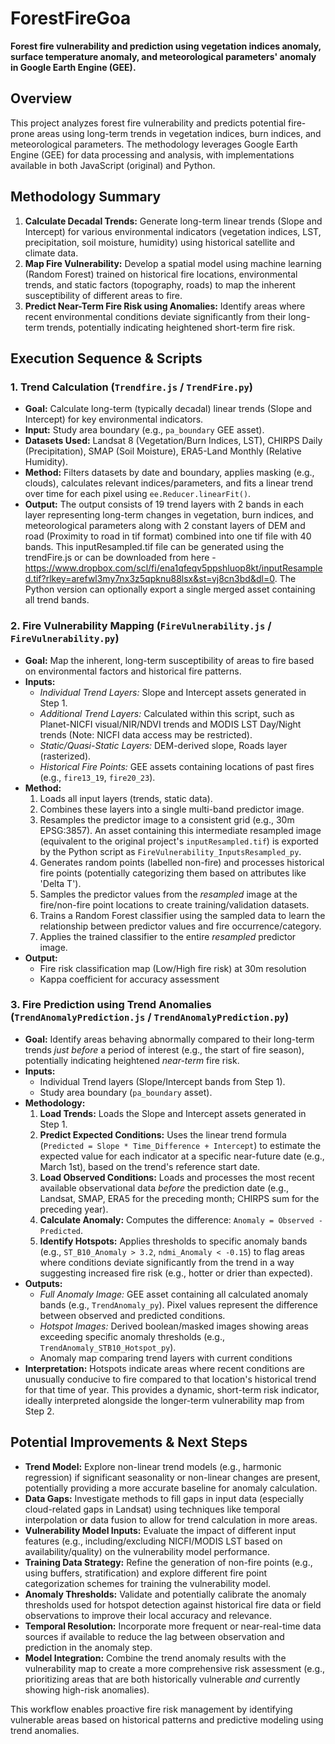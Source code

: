 # ForestFireGoa

**Forest fire vulnerability and prediction using vegetation indices anomaly, surface temperature anomaly, and meteorological parameters' anomaly in Google Earth Engine (GEE).**

## Overview
This project analyzes forest fire vulnerability and predicts potential fire-prone areas using long-term trends in vegetation indices, burn indices, and meteorological parameters. The methodology leverages Google Earth Engine (GEE) for data processing and analysis, with implementations available in both JavaScript (original) and Python.

## Methodology Summary
1.  **Calculate Decadal Trends:** Generate long-term linear trends (Slope and Intercept) for various environmental indicators (vegetation indices, LST, precipitation, soil moisture, humidity) using historical satellite and climate data.
2.  **Map Fire Vulnerability:** Develop a spatial model using machine learning (Random Forest) trained on historical fire locations, environmental trends, and static factors (topography, roads) to map the inherent susceptibility of different areas to fire.
3.  **Predict Near-Term Fire Risk using Anomalies:** Identify areas where recent environmental conditions deviate significantly from their long-term trends, potentially indicating heightened short-term fire risk.

## Execution Sequence & Scripts

### 1. Trend Calculation (`Trendfire.js` / `TrendFire.py`)
   - **Goal:** Calculate long-term (typically decadal) linear trends (Slope and Intercept) for key environmental indicators.
   - **Input:** Study area boundary (e.g., `pa_boundary` GEE asset).
   - **Datasets Used:** Landsat 8 (Vegetation/Burn Indices, LST), CHIRPS Daily (Precipitation), SMAP (Soil Moisture), ERA5-Land Monthly (Relative Humidity).
   - **Method:** Filters datasets by date and boundary, applies masking (e.g., clouds), calculates relevant indices/parameters, and fits a linear trend over time for each pixel using `ee.Reducer.linearFit()`.
   - **Output:** The output consists of 19 trend layers with 2 bands in each layer representing long-term changes in vegetation, burn indices, and meteorological parameters along with 2 constant layers of DEM and road (Proximity to road in tif format) combined into one tif file with 40 bands. This inputResampled.tif file can be generated using the trendFire.js or can be downloaded from here - https://www.dropbox.com/scl/fi/ena1qfeqv5ppshluop8kt/inputResampled.tif?rlkey=arefwl3my7nx3z5qpknu88lsx&st=vj8cn3bd&dl=0. The Python version can optionally export a single merged asset containing all trend bands.

### 2. Fire Vulnerability Mapping (`FireVulnerability.js` / `FireVulnerability.py`)
   - **Goal:** Map the inherent, long-term susceptibility of areas to fire based on environmental factors and historical fire patterns.
   - **Inputs:**
     - *Individual Trend Layers:* Slope and Intercept assets generated in Step 1.
     - *Additional Trend Layers:* Calculated within this script, such as Planet-NICFI visual/NIR/NDVI trends and MODIS LST Day/Night trends (Note: NICFI data access may be restricted).
     - *Static/Quasi-Static Layers:* DEM-derived slope, Roads layer (rasterized).
     - *Historical Fire Points:* GEE assets containing locations of past fires (e.g., `fire13_19`, `fire20_23`).
   - **Method:**
     1.  Loads all input layers (trends, static data).
     2.  Combines these layers into a single multi-band predictor image.
     3.  Resamples the predictor image to a consistent grid (e.g., 30m EPSG:3857). An asset containing this intermediate resampled image (equivalent to the original project's `inputResampled.tif`) is exported by the Python script as `FireVulnerability_InputsResampled_py`.
     4.  Generates random points (labelled non-fire) and processes historical fire points (potentially categorizing them based on attributes like 'Delta T').
     5.  Samples the predictor values from the *resampled* image at the fire/non-fire point locations to create training/validation datasets.
     6.  Trains a Random Forest classifier using the sampled data to learn the relationship between predictor values and fire occurrence/category.
     7.  Applies the trained classifier to the entire *resampled* predictor image.
   - **Output:** 
     - Fire risk classification map (Low/High fire risk) at 30m resolution
     - Kappa coefficient for accuracy assessment

### 3. Fire Prediction using Trend Anomalies (`TrendAnomalyPrediction.js` / `TrendAnomalyPrediction.py`)
   - **Goal:** Identify areas behaving abnormally compared to their long-term trends *just before* a period of interest (e.g., the start of fire season), potentially indicating heightened *near-term* fire risk.
   - **Inputs:**
     - Individual Trend layers (Slope/Intercept bands from Step 1).
     - Study area boundary (`pa_boundary` asset).
   - **Methodology:**
     1.  **Load Trends:** Loads the Slope and Intercept assets generated in Step 1.
     2.  **Predict Expected Conditions:** Uses the linear trend formula (`Predicted = Slope * Time_Difference + Intercept`) to estimate the expected value for each indicator at a specific near-future date (e.g., March 1st), based on the trend's reference start date.
     3.  **Load Observed Conditions:** Loads and processes the most recent available observational data *before* the prediction date (e.g., Landsat, SMAP, ERA5 for the preceding month; CHIRPS sum for the preceding year).
     4.  **Calculate Anomaly:** Computes the difference: `Anomaly = Observed - Predicted`.
     5.  **Identify Hotspots:** Applies thresholds to specific anomaly bands (e.g., `ST_B10_Anomaly > 3.2`, `ndmi_Anomaly < -0.15`) to flag areas where conditions deviate significantly from the trend in a way suggesting increased fire risk (e.g., hotter or drier than expected).
   - **Outputs:**
     - *Full Anomaly Image:* GEE asset containing all calculated anomaly bands (e.g., `TrendAnomaly_py`). Pixel values represent the difference between observed and predicted conditions.
     - *Hotspot Images:* Derived boolean/masked images showing areas exceeding specific anomaly thresholds (e.g., `TrendAnomaly_STB10_Hotspot_py`).
     - Anomaly map comparing trend layers with current conditions
   - **Interpretation:** Hotspots indicate areas where recent conditions are unusually conducive to fire compared to that location's historical trend for that time of year. This provides a dynamic, short-term risk indicator, ideally interpreted alongside the longer-term vulnerability map from Step 2.

## Potential Improvements & Next Steps
*   **Trend Model:** Explore non-linear trend models (e.g., harmonic regression) if significant seasonality or non-linear changes are present, potentially providing a more accurate baseline for anomaly calculation.
*   **Data Gaps:** Investigate methods to fill gaps in input data (especially cloud-related gaps in Landsat) using techniques like temporal interpolation or data fusion to allow for trend calculation in more areas.
*   **Vulnerability Model Inputs:** Evaluate the impact of different input features (e.g., including/excluding NICFI/MODIS LST based on availability/quality) on the vulnerability model performance.
*   **Training Data Strategy:** Refine the generation of non-fire points (e.g., using buffers, stratification) and explore different fire point categorization schemes for training the vulnerability model.
*   **Anomaly Thresholds:** Validate and potentially calibrate the anomaly thresholds used for hotspot detection against historical fire data or field observations to improve their local accuracy and relevance.
*   **Temporal Resolution:** Incorporate more frequent or near-real-time data sources if available to reduce the lag between observation and prediction in the anomaly step.
*   **Model Integration:** Combine the trend anomaly results with the vulnerability map to create a more comprehensive risk assessment (e.g., prioritizing areas that are both historically vulnerable *and* currently showing high-risk anomalies).

This workflow enables proactive fire risk management by identifying vulnerable areas based on historical patterns and predictive modeling using trend anomalies.


